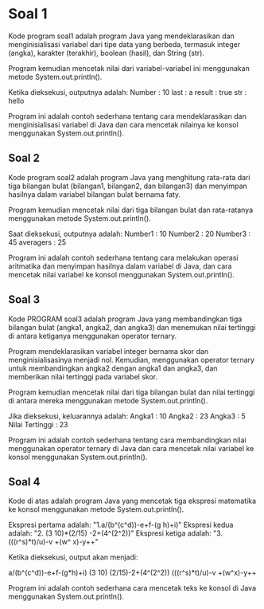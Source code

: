 
# Soal 1

Kode program soal1 adalah program Java yang mendeklarasikan dan menginisialisasi variabel dari tipe data yang berbeda, termasuk integer (angka), karakter (terakhir), boolean (hasil), dan String (str).

Program kemudian mencetak nilai dari variabel-variabel ini menggunakan metode System.out.println().

Ketika dieksekusi, outputnya adalah: Number : 10 last : a result : true str : hello

Program ini adalah contoh sederhana tentang cara mendeklarasikan dan menginisialisasi variabel di Java dan cara mencetak nilainya ke konsol menggunakan System.out.println().



## Soal 2

Kode program soal2 adalah program Java yang menghitung rata-rata dari tiga bilangan bulat (bilangan1, bilangan2, dan bilangan3) dan menyimpan hasilnya dalam variabel bilangan bulat bernama faty.

Program kemudian mencetak nilai dari tiga bilangan bulat dan rata-ratanya menggunakan metode System.out.println().

Saat dieksekusi, outputnya adalah: Number1 : 10 Number2 : 20 Number3 : 45 averagers : 25

Program ini adalah contoh sederhana tentang cara melakukan operasi aritmatika dan menyimpan hasilnya dalam variabel di Java, dan cara mencetak nilai variabel ke konsol menggunakan System.out.println().
## Soal 3

Kode PROGRAM soal3 adalah program Java yang membandingkan tiga bilangan bulat (angka1, angka2, dan angka3) dan menemukan nilai tertinggi di antara ketiganya menggunakan operator ternary.

Program mendeklarasikan variabel integer bernama skor dan menginisialisasinya menjadi nol. Kemudian, menggunakan operator ternary untuk membandingkan angka2 dengan angka1 dan angka3, dan memberikan nilai tertinggi pada variabel skor.

Program kemudian mencetak nilai dari tiga bilangan bulat dan nilai tertinggi di antara mereka menggunakan metode System.out.println().

Jika dieksekusi, keluarannya adalah: Angka1 : 10 Angka2 : 23 Angka3 : 5 Nilai Tertinggi : 23

Program ini adalah contoh sederhana tentang cara membandingkan nilai menggunakan operator ternary di Java dan cara mencetak nilai variabel ke konsol menggunakan System.out.println().
## Soal 4

Kode di atas adalah program Java yang mencetak tiga ekspresi matematika ke konsol menggunakan metode System.out.println().

Ekspresi pertama adalah: "1.a/(b^(c^d))-e+f-(g h)+i)" Ekspresi kedua adalah: "2. (3 10)*(2/15) -2+(4^(2^2))" Ekspresi ketiga adalah: "3. (((r^s)*t)/u)-v +(w^ x)-y++"

Ketika dieksekusi, output akan menjadi:

a/(b^(c^d))-e+f-(g*h)+i) (3 10) (2/15)-2+(4^(2^2)) (((r^s)*t)/u)-v +(w^x)-y++

Program ini adalah contoh sederhana cara mencetak teks ke konsol di Java menggunakan System.out.println().

